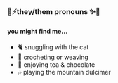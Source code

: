 ### 🌈⚡they/them pronouns ✨🌻
#### you might find me...

- 🐈 snuggling with the cat
- 🧶 crocheting or weaving
- 🍵 enjoying tea & chocolate
- 🎶 playing the mountain dulcimer
  


<!--
**mdearolf/mdearolf** is a ✨ _special_ ✨ repository because its `README.md` (this file) appears on your GitHub profile.

Here are some ideas to get you started:

- 🔭 I’m currently working on ...
- 🌱 I’m currently learning ...
- 👯 I’m looking to collaborate on ...
- 🤔 I’m looking for help with ...
- 💬 Ask me about ...
- 📫 How to reach me: ...
- 😄 Pronouns: ...
- ⚡ Fun fact: ...
-->
